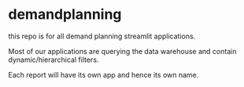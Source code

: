 # demandplanning

this repo is for all demand planning streamlit applications. 

Most of our applications are querying the data warehouse and contain dynamic/hierarchical filters. 

Each report will have its own app and hence its own name. 
